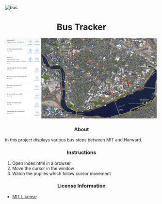 ![bus](https://www.google.com/maps/search/bus+stops+between+harvard+and+mit/@42.3675519,-71.1168866,14z)

# <div align="center">Bus Tracker</div>

<img src= "BusStops.png" width='500'/>

### <div align="center">About</div>

In this project displays various bus stops between MIT and Harward.

### <div align="center">Instructions</div>
 1. Open index.html in a browser
 2. Move the cursor in the window
 3. Watch the pupiles which follow cursor movement

### <div align="center">License Information</div>
 - [MIT License](https://mit-license.org/)


